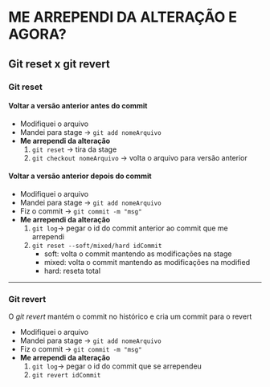 # ME ARREPENDI DA ALTERAÇÃO E AGORA?
## Git reset x git revert

### Git reset
#### Voltar a versão anterior antes do commit
* Modifiquei o arquivo
* Mandei para stage -> `git add nomeArquivo`
* **Me arrependi da alteração**
    1. `git reset` -> tira da stage
    2. `git checkout nomeArquivo` -> volta o arquivo para versão anterior

#### Voltar a versão anterior depois do commit
* Modifiquei o arquivo
* Mandei para stage -> `git add nomeArquivo`
* Fiz o commit -> `git commit -m "msg"`
* **Me arrependi da alteração**
    1. `git log`-> pegar o id do commit anterior ao commit que me arrependi
    2. `git reset --soft/mixed/hard idCommit`
        * soft: volta o commit mantendo as modificações na stage
        * mixed: volta o commit mantendo as modificações na modified
        * hard: reseta total
&nbsp;
---
### Git revert
O *git revert* mantém o commit no histórico e cria um commit para o revert
* Modifiquei o arquivo
* Mandei para stage -> `git add nomeArquivo`
* Fiz o commit -> `git commit -m "msg"`
* **Me arrependi da alteração**
    1. `git log`-> pegar o id do commit que se arrependeu
    2. `git revert idCommit`

